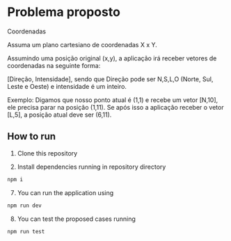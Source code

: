 # Problema proposto
Coordenadas

Assuma um plano cartesiano de coordenadas X x Y. 

Assumindo uma posição original (x,y), a aplicação irá receber vetores de coordenadas na seguinte forma: 

[Direção, Intensidade], sendo que Direção pode ser N,S,L,O (Norte, Sul, Leste e Oeste) e intensidade é um inteiro. 

Exemplo: Digamos que nosso ponto atual é (1,1) e recebe um vetor [N,10], ele precisa parar na posição (1,11). Se após isso a aplicação receber o vetor [L,5], a posição atual deve ser (6,11). 

## How to run
1. Clone this repository

2. Install dependencies running in repository directory 
  ```bash
  npm i
  ```

7. You can run the application using
  ```bash
  npm run dev
  ```

8. You can test the proposed cases running
  ```bash
  npm run test
  ```